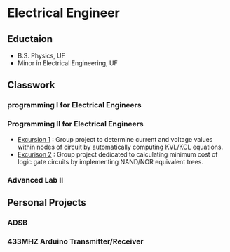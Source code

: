 # Electrical Engineer 

## Eductaion
- B.S. Physics, UF
- Minor in Electrical Engineering, UF


## Classwork
### programming I for Electrical Engineers
### Programming II for Electrical Engineers
- [Excursion 1](https://github.com/a6ygale/Excursion-1) : Group project to determine current and voltage values within nodes of circuit by automatically computing KVL/KCL equations. 
- [Excurison 2](https://github.com/a6ygale/Excursion-2/tree/prototype) : Group project dedicated to calculating minimum cost of logic gate circuits by implementing NAND/NOR equivalent trees. 
### Advanced Lab II

## Personal Projects
### ADSB
### 433MHZ Arduino Transmitter/Receiver
